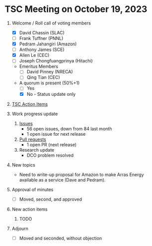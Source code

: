 # TSC Meeting on October 19, 2023

1. Welcome / Roll call of voting members
   - [x] David Chassin (SLAC)
   - [ ] Frank Tuffner (PNNL)
   - [x] Pedram Jahangiri (Amazon)
   - [ ] Anthony James (SCE)
   - [x] Allen Le (CEC)
   - [ ] Joseph Chongfuangprinya (Hitachi)
   
   * Emeritus Members
     - [ ] David Pinney (NRECA)
     - [ ] Qing Tian (CEC)
    
   * A quorum is present (50%+1)
     - [ ] Yes
     - [x] No - Status update only
    
2. [TSC Action Items](https://github.com/orgs/arras-energy/projects/1)

3. Work progress update
   1. [Issues](https://github.com/arras-energy/gridlabd/issues)
      - 56 open issues, down from 84 last month
      - 1 open issue for next release
   3. [Pull requests](https://github.com/arras-energy/gridlabd/pulls)
      - 1 open PR (next release)
   5. Research update
      - DCO problem resolved

4. New topics 
   - Need to write-up proposal for Amazon to make Arras Energy available as a service (Dave and Pedram).

6. Approval of minutes
   - [ ] Moved, second, and approved

7. New action items 
   1. TODO

8. Adjourn
   - [ ] Moved and seconded, without objection
